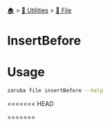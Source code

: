 <!--startTocHeader-->
[🏠](../../README.md) > [🔧 Utilities](../README.md) > [📁 File](README.md)
# InsertBefore
<!--endTocHeader-->

# Usage


```bash
zaruba file insertBefore --help
```

<<<<<<< HEAD

<!--startTocSubtopic-->
=======
<!--startTocSubtopic-->
<!--endTocSubtopic-->
